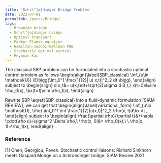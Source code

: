 ```yaml
---
title: 'Schr\"{o}dinger Bridge Problem'
date: 2022-07-01
permalink: /posts/Bridge/
tags:
  - Brownian bridge
  - Schr\"{o}dinger bridge
  - Optimal transport
  - Fokker Planck equation
  - Hamilton-Jacobi-Bellman PDE
  - Stochastic optimal control
  - Feynman Kac
---
```



The classical SBP problem can be formulated into a stochastic optimal control problem as follows
\begin{align}\label{SBP_classical}
    \inf_{u\in \mathcal{U}} \E\bigg\{\int_0^1 \frac{1}{2}\| u( x,t)\|^2_2 dt \bigg\},
\end{align}
subject to
\begin{align}
    d x_t&= u(x,t)dt+\sqrt{2}\sigma d B_t,\\
    x(t=0)&\sim \rho_0(x), \bx(t=1)\sim \rho_1(x),
\end{align}


Rewrite SBP \eqref{SBP_classical} into a fluid-dynamic formulation [SIAM REVIEW], we can get that
\begin{align}\label{variational_form}
    \inf_{u\in \mathcal{U}, \rho} \int_0^1 \int \frac{1}{2}\|u(x,t)\|^2_2 \rho(x, t)d\bx dt ,
\end{align}
subject to
\begin{align}
    \frac{\partial \rho}{\partial t}&+\nabla \cdot(\rho u)=\sigma^2 \Delta \rho,\\
    \rho(x, 0)&= \rho_0(x),\ \  \rho(x, 1)=\rho_1(x),
\end{align}


### Reference

[1] Chen, Georgiou, Pavon. Stochastic control liaisons: Richard Sinkhorn meets Gaspard Monge on a Schroedinger bridge. SIAM Review 2021.
